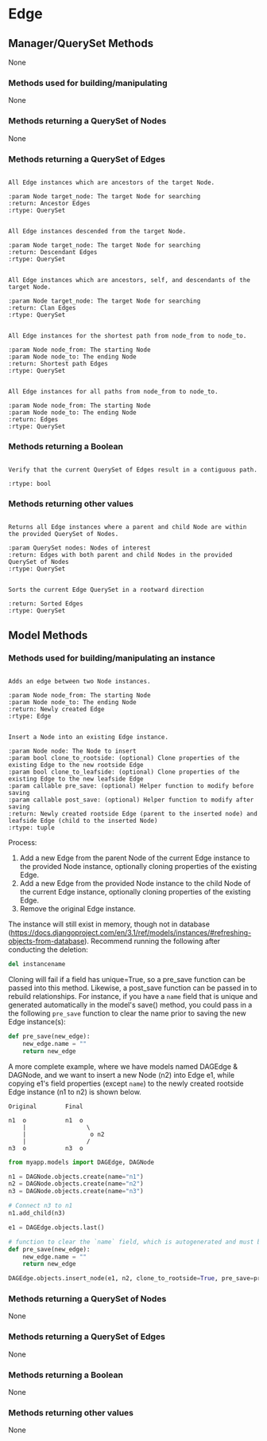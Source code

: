 # Edge

## Manager/QuerySet Methods

None

### Methods used for building/manipulating

None

### Methods returning a QuerySet of Nodes

None

### Methods returning a QuerySet of Edges

```{py:function} ancestor_edges(target_node)

All Edge instances which are ancestors of the target Node.

:param Node target_node: The target Node for searching
:return: Ancestor Edges
:rtype: QuerySet
```

```{py:function} descendant_edges(target_node)

All Edge instances descended from the target Node.

:param Node target_node: The target Node for searching
:return: Descendant Edges
:rtype: QuerySet
```

```{py:function} clan_edges(target_node)

All Edge instances which are ancestors, self, and descendants of the target Node.

:param Node target_node: The target Node for searching
:return: Clan Edges
:rtype: QuerySet
```

```{py:function} shortest_path_edges(node_from, node_to)

All Edge instances for the shortest path from node_from to node_to.

:param Node node_from: The starting Node
:param Node node_to: The ending Node
:return: Shortest path Edges
:rtype: QuerySet
```

```{py:function} all_path_edges(node_from, node_to)

All Edge instances for all paths from node_from to node_to.

:param Node node_from: The starting Node
:param Node node_to: The ending Node
:return: Edges
:rtype: QuerySet
```

### Methods returning a Boolean

```{py:function} path_is_valid()

Verify that the current QuerySet of Edges result in a contiguous path.

:rtype: bool
```

### Methods returning other values

```{py:function} from_node_queryset(nodes)

Returns all Edge instances where a parent and child Node are within the provided QuerySet of Nodes.

:param QuerySet nodes: Nodes of interest
:return: Edges with both parent and child Nodes in the provided QuerySet of Nodes
:rtype: QuerySet
```

```{py:function} sorted()

Sorts the current Edge QuerySet in a rootward direction

:return: Sorted Edges
:rtype: QuerySet
```

## Model Methods

### Methods used for building/manipulating an instance

```{py:function} add_edge(from_node, to_node)

Adds an edge between two Node instances.

:param Node node_from: The starting Node
:param Node node_to: The ending Node
:return: Newly created Edge
:rtype: Edge
```

```{py:function} insert_node(node, clone_to_rootside=False, clone_to_leafside=False, pre_save=None, post_save=None)

Insert a Node into an existing Edge instance.

:param Node node: The Node to insert
:param bool clone_to_rootside: (optional) Clone properties of the existing Edge to the new rootside Edge
:param bool clone_to_leafside: (optional) Clone properties of the existing Edge to the new leafside Edge
:param callable pre_save: (optional) Helper function to modify before saving
:param callable post_save: (optional) Helper function to modify after saving
:return: Newly created rootside Edge (parent to the inserted node) and leafside Edge (child to the inserted Node)
:rtype: tuple
```

Process:

1. Add a new Edge from the parent Node of the current Edge instance to the provided Node instance, optionally cloning properties of the existing Edge.
2. Add a new Edge from the provided Node instance to the child Node of the current Edge instance, optionally cloning properties of the existing Edge.
3. Remove the original Edge instance.

The instance will still exist in memory, though not in database (https://docs.djangoproject.com/en/3.1/ref/models/instances/#refreshing-objects-from-database). Recommend running the following after conducting the deletion:

```python
del instancename
```

Cloning will fail if a field has unique=True, so a pre_save function can be passed into this method. Likewise, a post_save function can be passed in to rebuild relationships. For instance, if you have a `name` field that is unique and generated automatically in the model's save() method, you could pass in a the following `pre_save` function to clear the name prior to saving the new Edge instance(s):

```python
def pre_save(new_edge):
    new_edge.name = ""
    return new_edge
```

A more complete example, where we have models named DAGEdge & DAGNode, and we want to insert a new Node (n2) into Edge e1, while copying e1's field properties (except `name`) to the newly created rootside Edge instance (n1 to n2) is shown below.

    Original        Final

    n1  o           n1  o
        |                 \
        |                  o n2
        |                 /
    n3  o           n3  o

```python
from myapp.models import DAGEdge, DAGNode

n1 = DAGNode.objects.create(name="n1")
n2 = DAGNode.objects.create(name="n2")
n3 = DAGNode.objects.create(name="n3")

# Connect n3 to n1
n1.add_child(n3)

e1 = DAGEdge.objects.last()

# function to clear the `name` field, which is autogenerated and must be unique
def pre_save(new_edge):
    new_edge.name = ""
    return new_edge

DAGEdge.objects.insert_node(e1, n2, clone_to_rootside=True, pre_save=pre_save)
```

### Methods returning a QuerySet of Nodes

None

### Methods returning a QuerySet of Edges

None

### Methods returning a Boolean

None

### Methods returning other values

None
